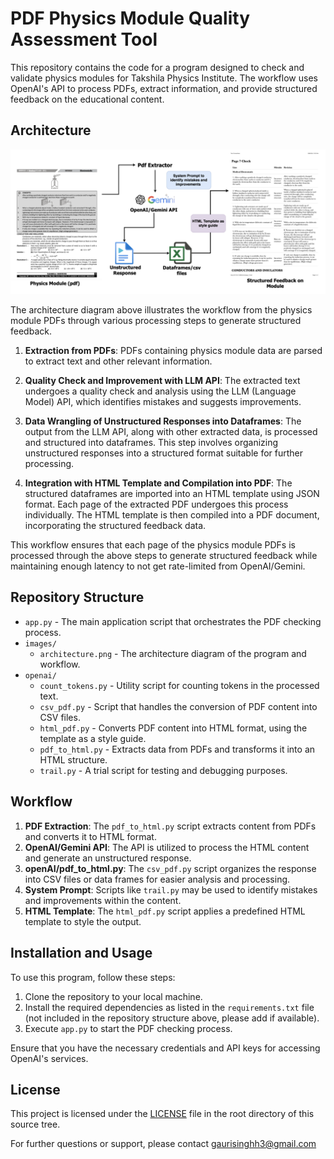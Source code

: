 # PDF Physics Module Quality Assessment Tool

This repository contains the code for a program designed to check and validate physics modules for Takshila Physics Institute. The workflow uses OpenAI's API to process PDFs, extract information, and provide structured feedback on the educational content.

## Architecture

![Architecture Diagram](images/architecture.png)

The architecture diagram above illustrates the workflow from the physics module PDFs through various processing steps to generate structured feedback.

1. **Extraction from PDFs**: PDFs containing physics module data are parsed to extract text and other relevant information.

2. **Quality Check and Improvement with LLM API**: The extracted text undergoes a quality check and analysis using the LLM (Language Model) API, which identifies mistakes and suggests improvements.

3. **Data Wrangling of Unstructured Responses into Dataframes**: The output from the LLM API, along with other extracted data, is processed and structured into dataframes. This step involves organizing unstructured responses into a structured format suitable for further processing.

4. **Integration with HTML Template and Compilation into PDF**: The structured dataframes are imported into an HTML template using JSON format. Each page of the extracted PDF undergoes this process individually. The HTML template is then compiled into a PDF document, incorporating the structured feedback data.

This workflow ensures that each page of the physics module PDFs is processed through the above steps to generate structured feedback while maintaining enough latency to not get rate-limited from OpenAI/Gemini.

## Repository Structure

- `app.py` - The main application script that orchestrates the PDF checking process.
- `images/`
  - `architecture.png` - The architecture diagram of the program and workflow.
- `openai/`
  - `count_tokens.py` - Utility script for counting tokens in the processed text.
  - `csv_pdf.py` - Script that handles the conversion of PDF content into CSV files.
  - `html_pdf.py` - Converts PDF content into HTML format, using the template as a style guide.
  - `pdf_to_html.py` - Extracts data from PDFs and transforms it into an HTML structure.
  - `trail.py` - A trial script for testing and debugging purposes.

## Workflow

1. **PDF Extraction**: The `pdf_to_html.py` script extracts content from PDFs and converts it to HTML format.
2. **OpenAI/Gemini API**: The API is utilized to process the HTML content and generate an unstructured response.
3. **openAI/pdf_to_html.py**: The `csv_pdf.py` script organizes the response into CSV files or data frames for easier analysis and processing.
4. **System Prompt**: Scripts like `trail.py` may be used to identify mistakes and improvements within the content.
5. **HTML Template**: The `html_pdf.py` script applies a predefined HTML template to style the output.

## Installation and Usage

To use this program, follow these steps:

1. Clone the repository to your local machine.
2. Install the required dependencies as listed in the `requirements.txt` file (not included in the repository structure above, please add if available).
3. Execute `app.py` to start the PDF checking process.

Ensure that you have the necessary credentials and API keys for accessing OpenAI's services.

## License

This project is licensed under the [LICENSE](LICENSE.md) file in the root directory of this source tree.

For further questions or support, please contact gaurisinghh3@gmail.com
